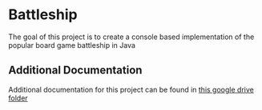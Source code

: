 # Battleship
The goal of this project is to create a console based implementation of the popular board game battleship in Java
## Additional Documentation
Additional documentation for this project can be found in [this google drive folder](https://drive.google.com/drive/folders/1nXCQ46RdNGLjOdM9QhcwWvfNu4sqsj3M?usp=sharing)
